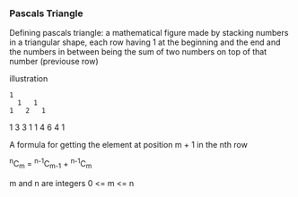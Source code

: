 <h3> Pascals Triangle</h3>

Defining pascals triangle: a mathematical figure made by stacking numbers in a triangular shape, each row having 1 at the beginning and the end and the numbers in between being the sum of two numbers on top of that number (previouse row)

illustration

	1
      1   1
    1   2   1
  1   3   3   1
1   4   6   4   1

A formula for getting the element at position m + 1 in the nth row

<sup>n</sup>C<sub>m</sub> = <sup>n-1</sup>C<sub>m-1</sub> + <sup>n-1</sup>C<sub>m</sub>

m and n are integers
0 <= m <= n

